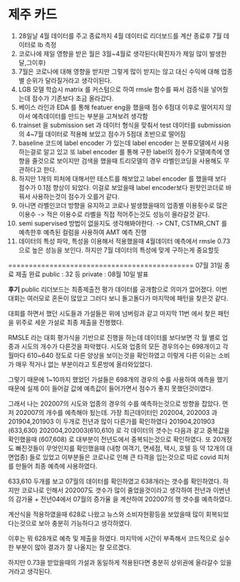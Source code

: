 # 제주 카드

1. 28일날 4월 데이터를 주고 종료까지 4월 데이터로 리더보드를 계산 종료후 7월 데이터로 lb 측정
2. 코로나에 제일 영향을 받은 월은 3월~4월로 생각된다(확진자가 제일 많이 발생한 달,그이후)
3. 7월은 코로나에 대해 영향을 받지만 그렇게 많이 받지는 않고 대신 수익에 대해 업종별 순위가 달라질거라고 생각이된다.
4. LGB 모델 학습시 matrix 를 커스텀으로 하여 rmsle 함수를 짜서 검증식을 넣어줬는데 점수가 기존보다 조금 올라갔다.
5. 베이스 라인과 EDA 를 통해 featuer eng을 했을때 점수 6점대 이후로 떨어지지 않아서 예측데이터를 만드는 부분을 고쳐보려 생각함
6. trainset 을 submission set 과 데이터 형식을 맞춰서 test 데이터를 submission 의 4~7월 데이터로 적용해 보았고 점수가 5점대 초반으로 떨어짐
7. baseline 코드에 label encoder 가 있는데 label encoder 는 분류모델에서 사용하는걸로 알고 있고 또 label encoder 를 통해 구한 label의 점수가 모델예측에 영향을 줄것으로 보이지만 검색을 했을때 트리모델의 경우 라벨인코딩을 사용해도 무관하다고 한다.
8. 하지만 1개의 피처에 대해서만 테스트를 해보았고 label encoder 를 했을때 보다 점수가 0.1점 향상이 되었다. 이걸로 보았을때 label encoder보다 원핫인코더로 바꿔서 사용하는것이 점수가 오를거 같다. 
9. 아니면 라벨인코더 방향을 유지하고 코로나 발생했을때의 업종별 이용횟수로 많은 이용수 -> 적은 이용수로 라벨을 직접 적어주는것도 성능이 올라갈것 같다.
10. semi supervised 방법이 없을지도 생각해봐야한다. -> CNT, CSTMR_CNT 를 예측한후 예측된 컬럼을 사용하여 AMT 예측 진행
11. 데이터의 특성 파악, 특성을 이용해서 적용했을때 4월데이터 예측에서 rmsle 0.73 으로 높은 성능을 보인다. 하지만 7월 데이터의 특성에 맞게 구하는게 중요할듯

============================================= 07월 31일 종료 
제출 완료
public : 32 등
private : 08월 10일 발표

**후기**
public 리더보드는 최종제출전 평가 데이터를 공개함으로 의미가 없어졌다.
이번 대회는 여러모로 혼돈이 많았고 그러다 보니 돌고돌다가 마지막에 패턴을 찾은것 같다.

대회를 하면서 했던 시도들과 가설들은 위에 넘버링과 같고 마지막 11번 에서 찾은 패턴을 위주로 세운 가설로 최종 제출을 진행했다.

RMSLE 라는 대회 평가식을 기반으로 진행을 하는데 데이터를 보다보면 각 월 별로 업종과 시도의 개수가 다른것을 파악했다.
시도와 업종의 모든 경우의수는 698개이고 각 월마다 610~640 정도로 다른 양상을 보이는것을 확인하였고
이렇게 다른 이유는 소비가 매우 적거나 없는 부분이라고 토론방에 올라와있었다.

그렇기 때문에 1~10까지 했었던 가설들은 698개의 경우의 수를 사용하여 예측을 했기때문에
실제 0이 들어갈 값에 예측값이 들어가면서 점수가 좋지 못했던것이였다.

그래서 나는 202007의 시도와 업종의 경우의 수를 예측하는것으로 방향을 잡았다.
먼저 202007의 개수를 예측해야 됬는데.
가장 최근데이터인 202004, 202003 과 201904,201903 이 두개로 전년과 많이 다른가를 확인하였다
201904,201903 (633,630)  202004,202003(610,610) 로 각 데이터의 갯수는 다음과 같고 중복값을 확인했을때 (607,608) 로 대부분이 전년도에서 중복되는것으로 확인하였다.
또 20개정도 빠진것들이 무엇인지를 확인했을때 (내항 여객기, 면세점, 택시, 호텔 등 약 12개의 대면업종) 들로 있었고 이부분들은 코로나로 인해 큰 타격을 입는것으로 따로 covid 피처를 만들어 최종 예측에 사용하였다.

633,610 두개를 보고 07월의 데이터를 확인하였고 638개라는 갯수를 확인하였다. 하지만 코로나로 인해서 202007도 갯수가 많이 줄었을것이라고 생각하여
전년과 이번년의 감가율 + 전년04에서 07월의 증가율 을 계산하여 202007의 행 갯수를 예측하였다.

계산식을 적용하였을때 628로 나왔고 뉴스와 소비자현황등을 보았을때 많이 회복되었다는것으로 보아 충분히 가능하다고 생각하였다.

이후는 뭐 628개로 예측 및 제출을 하였다. 마지막에 시간이 부족해서 코드적으로 실수한 부분이 많아 결과가 잘 나올지는 잘 모르겠다.

하지만 0.73을 받았을때의 가설과 동일하게 적용된다면 충분히 상위권에 올라갈수 있을거라고 생각된다.


 




